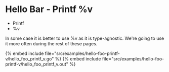 # Hello Bar - Printf %v

* Printf
* %v


In some case it is better to use %v as it is type-agnostic. We're going to use it more often during the rest of these pages.


{% embed include file="src/examples/hello-foo-printf-v/hello_foo_printf_v.go" %}
{% embed include file="src/examples/hello-foo-printf-v/hello_foo_printf_v.out" %}



